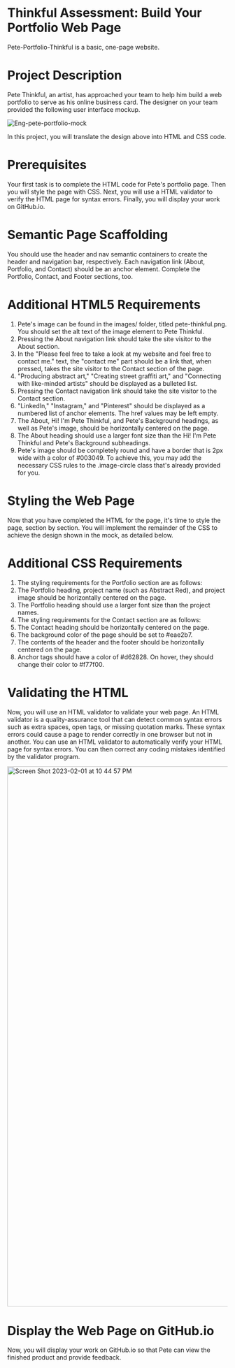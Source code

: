 # Thinkful Assessment: Build Your Portfolio Web Page

Pete-Portfolio-Thinkful is a basic, one-page website. 

# Project Description
Pete Thinkful, an artist, has approached your team to help him build a web portfolio to serve as his online business card. The designer on your team provided the following user interface mockup.

![Eng-pete-portfolio-mock](https://user-images.githubusercontent.com/123777132/216225392-86f5b82c-a042-4c55-af7b-400fb9890271.png)

In this project, you will translate the design above into HTML and CSS code.

# Prerequisites
Your first task is to complete the HTML code for Pete's portfolio page. Then you will style the page with CSS. Next, you will use a HTML validator to verify the HTML page for syntax errors. Finally, you will display your work on GitHub.io.

# Semantic Page Scaffolding
You should use the header and nav semantic containers to create the header and navigation bar, respectively. Each navigation link (About, Portfolio, and Contact) should be an anchor element. Complete the Portfolio, Contact, and Footer sections, too.

# Additional HTML5 Requirements
1. Pete's image can be found in the images/ folder, titled pete-thinkful.png. You should set the alt text of the image element to Pete Thinkful.
2. Pressing the About navigation link should take the site visitor to the About section.
3. In the "Please feel free to take a look at my website and feel free to contact me." text, the "contact me" part should be a link that, when pressed, takes the site visitor to the Contact section of the page.
4. "Producing abstract art," "Creating street graffiti art," and "Connecting with like-minded artists" should be displayed as a bulleted list.
5. Pressing the Contact navigation link should take the site visitor to the Contact section.
6. "LinkedIn," "Instagram," and "Pinterest" should be displayed as a numbered list of anchor elements. The href values may be left empty.
7. The About, Hi! I'm Pete Thinkful, and Pete's Background headings, as well as Pete's image, should be horizontally centered on the page.
8. The About heading should use a larger font size than the Hi! I'm Pete Thinkful and Pete's Background subheadings.
9. Pete's image should be completely round and have a border that is 2px wide with a color of #003049. To achieve this, you may add the necessary CSS rules to the .image-circle class that's already provided for you.

# Styling the Web Page
Now that you have completed the HTML for the page, it's time to style the page, section by section. You will implement the remainder of the CSS to achieve the design shown in the mock, as detailed below.

# Additional CSS Requirements
1. The styling requirements for the Portfolio section are as follows:
2. The Portfolio heading, project name (such as Abstract Red), and project image should be horizontally centered on the page.
3. The Portfolio heading should use a larger font size than the project names.
4. The styling requirements for the Contact section are as follows:
5. The Contact heading should be horizontally centered on the page.
6. The background color of the page should be set to #eae2b7.
7. The contents of the header and the footer should be horizontally centered on the page.
8. Anchor tags should have a color of #d62828. On hover, they should change their color to #f77f00.

# Validating the HTML
Now, you will use an HTML validator to validate your web page. An HTML validator is a quality-assurance tool that can detect common syntax errors such as extra spaces, open tags, or missing quotation marks. These syntax errors could cause a page to render correctly in one browser but not in another. You can use an HTML validator to automatically verify your HTML page for syntax errors. You can then correct any coding mistakes identified by the validator program.

<img width="1236" alt="Screen Shot 2023-02-01 at 10 44 57 PM" src="https://user-images.githubusercontent.com/123777132/216226646-3909ed5e-0baf-4c31-bf5b-0b8049fcf01a.png">

# Display the Web Page on GitHub.io
Now, you will display your work on GitHub.io so that Pete can view the finished product and provide feedback.
